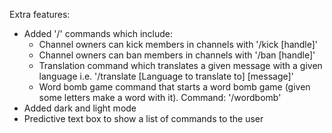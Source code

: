 Extra features:
- Added '/' commands which include:
    - Channel owners can kick members in channels with '/kick [handle]'
    - Channel owners can ban members in channels with '/ban [handle]'
    - Translation command which translates a given message with a given language i.e. '/translate [Language to translate to] [message]'
    - Word bomb game command that starts a word bomb game (given some letters make a word with it). Command: '/wordbomb'
- Added dark and light mode
- Predictive text box to show a list of commands to the user
